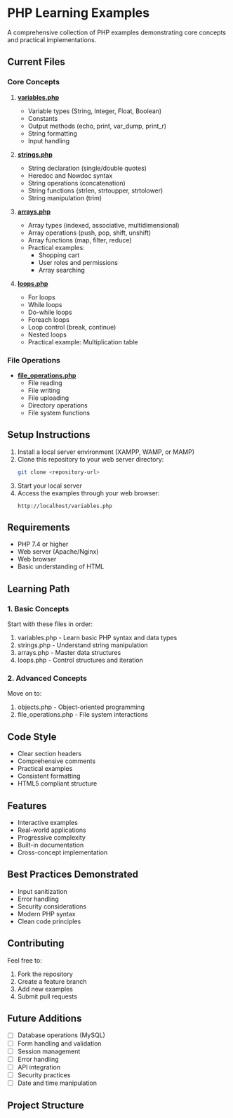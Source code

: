 # PHP Learning Examples

A comprehensive collection of PHP examples demonstrating core concepts and practical implementations.

## Current Files

### Core Concepts

1. **[variables.php](variables.php)**

   - Variable types (String, Integer, Float, Boolean)
   - Constants
   - Output methods (echo, print, var_dump, print_r)
   - String formatting
   - Input handling

2. **[strings.php](strings.php)**

   - String declaration (single/double quotes)
   - Heredoc and Nowdoc syntax
   - String operations (concatenation)
   - String functions (strlen, strtoupper, strtolower)
   - String manipulation (trim)

3. **[arrays.php](arrays.php)**

   - Array types (indexed, associative, multidimensional)
   - Array operations (push, pop, shift, unshift)
   - Array functions (map, filter, reduce)
   - Practical examples:
     - Shopping cart
     - User roles and permissions
     - Array searching

4. **[loops.php](loops.php)**

   - For loops
   - While loops
   - Do-while loops
   - Foreach loops
   - Loop control (break, continue)
   - Nested loops
   - Practical example: Multiplication table

### File Operations

- **[file_operations.php](file_operations.php)**
  - File reading
  - File writing
  - File uploading
  - Directory operations
  - File system functions

## Setup Instructions

1. Install a local server environment (XAMPP, WAMP, or MAMP)
2. Clone this repository to your web server directory:
   ```bash
   git clone <repository-url>
   ```
3. Start your local server
4. Access the examples through your web browser:
   ```
   http://localhost/variables.php
   ```

## Requirements

- PHP 7.4 or higher
- Web server (Apache/Nginx)
- Web browser
- Basic understanding of HTML

## Learning Path

### 1. Basic Concepts

Start with these files in order:

1. variables.php - Learn basic PHP syntax and data types
2. strings.php - Understand string manipulation
3. arrays.php - Master data structures
4. loops.php - Control structures and iteration

### 2. Advanced Concepts

Move on to:

1. objects.php - Object-oriented programming
2. file_operations.php - File system interactions

## Code Style

- Clear section headers
- Comprehensive comments
- Practical examples
- Consistent formatting
- HTML5 compliant structure

## Features

- Interactive examples
- Real-world applications
- Progressive complexity
- Built-in documentation
- Cross-concept implementation

## Best Practices Demonstrated

- Input sanitization
- Error handling
- Security considerations
- Modern PHP syntax
- Clean code principles

## Contributing

Feel free to:

1. Fork the repository
2. Create a feature branch
3. Add new examples
4. Submit pull requests

## Future Additions

- [ ] Database operations (MySQL)
- [ ] Form handling and validation
- [ ] Session management
- [ ] Error handling
- [ ] API integration
- [ ] Security practices
- [ ] Date and time manipulation

## Project Structure
